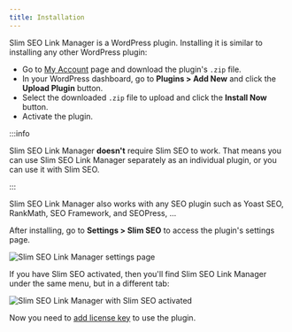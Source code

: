 ```yaml
---
title: Installation
---
```


Slim SEO Link Manager is a WordPress plugin. Installing it is similar to installing any other WordPress plugin:

- Go to [My Account](https://wpslimseo.com/my-account/) page and download the plugin's `.zip` file.
- In your WordPress dashboard, go to **Plugins > Add New** and click the **Upload Plugin** button.
- Select the downloaded `.zip` file to upload and click the **Install Now** button.
- Activate the plugin.

:::info

Slim SEO Link Manager **doesn't** require Slim SEO to work. That means you can use Slim SEO Link Manager separately as an individual plugin, or you can use it with Slim SEO.

:::

Slim SEO Link Manager also works with any SEO plugin such as Yoast SEO, RankMath, SEO Framework, and SEOPress, ...

After installing, go to **Settings > Slim SEO** to access the plugin's settings page.

![Slim SEO Link Manager settings page](https://i.imgur.com/7zWliJr.png)

If you have Slim SEO activated, then you'll find Slim SEO Link Manager under the same menu, but in a different tab:

![Slim SEO Link Manager with Slim SEO activated](https://i.imgur.com/SaVNjMW.png)

Now you need to [add license key](/slim-seo-link-manager/license/) to use the plugin.
